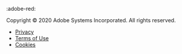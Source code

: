 :adobe-red:

Copyright © 2020 Adobe Systems Incorporated. All rights reserved.

- [Privacy](https://www.adobe.com/privacy.html)
- [Terms of Use](https://www.adobe.com/legal/terms.html)
- [Cookies](https://www.adobe.com/privacy/cookies.html)